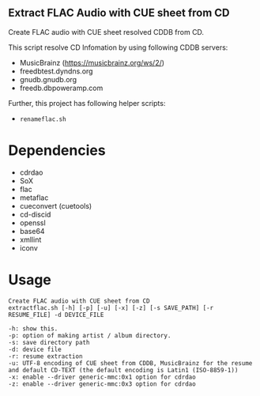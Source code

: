 Extract FLAC Audio with CUE sheet from CD
-----

Create FLAC audio with CUE sheet resolved CDDB from CD.

This script resolve CD Infomation by using following CDDB servers:

* MusicBrainz (https://musicbrainz.org/ws/2/)
* freedbtest.dyndns.org
* gnudb.gnudb.org
* freedb.dbpoweramp.com

Further, this project has following helper scripts:

* `renameflac.sh`

Dependencies
=====

* cdrdao
* SoX
* flac
* metaflac
* cueconvert (cuetools)
* cd-discid
* openssl
* base64
* xmllint
* iconv

Usage
=====

<pre><code>Create FLAC audio with CUE sheet from CD
extractflac.sh [-h] [-p] [-u] [-x] [-z] [-s SAVE_PATH] [-r RESUME_FILE] -d DEVICE_FILE

-h: show this.
-p: option of making artist / album directory.
-s: save directory path
-d: device file
-r: resume extraction
-u: UTF-8 encoding of CUE sheet from CDDB, MusicBrainz for the resume and default CD-TEXT (the default encoding is Latin1 (ISO-8859-1))
-x: enable --driver generic-mmc:0x1 option for cdrdao
-z: enable --driver generic-mmc:0x3 option for cdrdao</code></pre>
